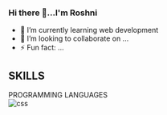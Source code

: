 ### Hi there 👋...I'm Roshni

- 🌱 I’m currently learning web development
- 👯 I’m looking to collaborate on ...
- ⚡ Fun fact: ...

## SKILLS
PROGRAMMING LANGUAGES
<br>
<img src="https://www.bing.com/images/search?view=detailV2&ccid=7D5uM%2fzP&id=78D02E69065C31F51FD1BBB5E23B68571B30EAC6&thid=OIP.7D5uM_zPzVpXQMoruEzRPAHaKc&mediaurl=https%3a%2f%2fth.bing.com%2fth%2fid%2fR.ec3e6e33fccfcd5a5740ca2bb84cd13c%3frik%3dxuowG1doO%252bK1uw%26riu%3dhttp%253a%252f%252fopencode.us%252fwp-content%252fuploads%252f2013%252f10%252fcss3_logo.png%26ehk%3d%252bY%252fr752h%252bl2GqsHvJ4vFyGuAeQEBnPSgYPZ2cvDvRic%253d%26risl%3d%26pid%3dImgRaw%26r%3d0&exph=1129&expw=800&q=css+logo+transparent+background&simid=608032335755505171&FORM=IRPRST&ck=0CA36EDA28E300BBE055A1F956C249F6&selectedIndex=3" alt="css">


